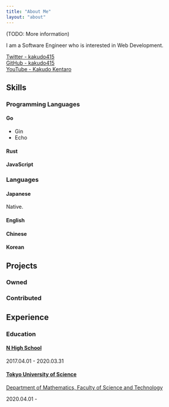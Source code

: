```yaml
---
title: "About Me"
layout: "about"
---
```


(TODO: More information)

I am a Software Engineer who is interested in Web Development.

[Twitter - kakudo415](https://twitter.com/kakudo415)  
[GitHub - kakudo415](https://github.com/kakudo415)  
[YouTube - Kakudo Kentaro](https://www.youtube.com/kakudo415)

## Skills

### Programming Languages

#### Go

- Gin
- Echo

#### Rust

#### JavaScript

### Languages

#### Japanese

Native.

#### English

#### Chinese

#### Korean

## Projects

### Owned

### Contributed

## Experience

### Education

#### [N High School](https://nnn.ed.jp/)

<time datetime="2017-04-01">2017.04.01</time> - <time datetime="2020-03-31">2020.03.31</time>

#### [Tokyo University of Science](https://www.tus.ac.jp/)

[Department of Mathematics, Faculty of Science and Technology](https://www.tus.ac.jp/academics/faculty/sciencetechnology/mathematics/)

<time datetime="2020-04-01">2020.04.01</time> -

